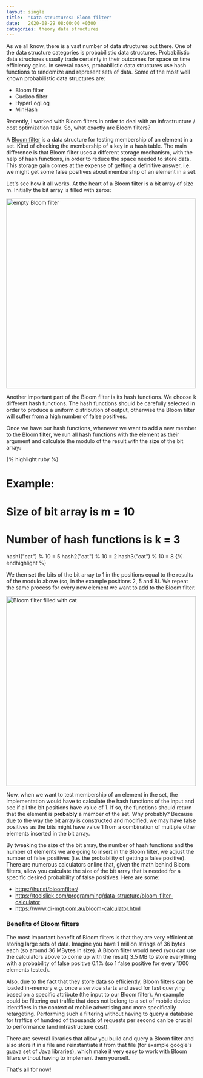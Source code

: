 ```yaml
---
layout: single
title:  "Data structures: Bloom filter"
date:   2020-08-29 08:00:00 +0300
categories: theory data structures
---
```

As we all know, there is a vast number of data structures out there. One of the data structure categories is probabilistic data structures. Probabilistic data structures usually trade certainty in their outcomes for space or time efficiency gains. In several cases, probabilistic data structures use hash functions to randomize and represent sets of data. Some of the most well known probabilistic data structures are:

* Bloom filter
* Cuckoo filter
* HyperLogLog
* MinHash

Recently, I worked with Bloom filters in order to deal with an infrastructure / cost optimization task. So, what exactly are Bloom filters?

A <a href="https://en.wikipedia.org/wiki/Bloom_filter" target="_blank" rel="noopener nofollow">Bloom filter</a> is a data structure for testing membership of an element in a set. Kind of checking the membership of a key in a hash table. The main difference is that Bloom filter uses a different storage mechanism, with the help of hash functions, in order to reduce the space needed to store data. This storage gain comes at the expense of getting a definitive answer, i.e. we might get some false positives about membership of an element in a set.

Let's see how it all works. At the heart of a Bloom filter is a bit array of size m. Initially the bit array is filled with zeros:

<img src="{{site.baseurl}}/assets/images/empty_bloom.png" width="500" alt="empty Bloom filter">

Another important part of the Bloom filter is its hash functions. We choose k different hash functions. The hash functions should be carefully selected in order to produce a uniform distribution of output, otherwise the Bloom filter will suffer from a high number of false positives.

Once we have our hash functions, whenever we want to add a new member to the Bloom filter, we run all hash functions with the element as their argument and calculate the modulo of the result with the size of the bit array:

{% highlight ruby %}
# Example:
# Size of bit array is m = 10
# Number of hash functions is k = 3

hash1("cat") % 10 = 5
hash2("cat") % 10 = 2
hash3("cat") % 10 = 8
{% endhighlight %}

We then set the bits of the bit array to 1 in the positions equal to the results of the modulo above (so, in the example positions 2, 5 and 8). We repeat the same process for every new element we want to add to the Bloom filter.

<img src="{{site.baseurl}}/assets/images/filled_bloom.png" width="500" alt="Bloom filter filled with cat">

Now, when we want to test membership of an element in the set, the implementation would have to calculate the hash functions of the input and see if all the bit positions have value of 1. If so, the functions should return that the element is **probably** a member of the set. Why probably? Because due to the way the bit array is constructed and modified, we may have false positives as the bits might have value 1 from a combination of multiple other elements inserted in the bit array.

By tweaking the size of the bit array, the number of hash functions and the number of elements we are going to insert in the Bloom filter, we adjust the number of false positives (i.e. the probability of getting a false positive). There are numerous calculators online that, given the math behind Bloom filters, allow you calculate the size of the bit array that is needed for a specific desired probability of false positives. Here are some:

* <a href="https://hur.st/bloomfilter/" target="_blank" rel="nofollow noopener">https://hur.st/bloomfilter/</a>
* <a href="https://toolslick.com/programming/data-structure/bloom-filter-calculator" target="_blank" rel="nofollow noopener">https://toolslick.com/programming/data-structure/bloom-filter-calculator</a>
* <a href="https://www.di-mgt.com.au/bloom-calculator.html" target="_blank" rel="nofollow noopener">https://www.di-mgt.com.au/bloom-calculator.html</a>

### Benefits of Bloom filters

The most important benefit of Bloom filters is that they are very efficient at storing large sets of data. Imagine you have 1 million strings of 36 bytes each (so around 36 MBytes in size). A Bloom filter would need (you can use the calculators above to come up with the result) 3.5 MB to store everything with a probability of false positive 0.1% (so 1 false positive for every 1000 elements tested).

Also, due to the fact that they store data so efficiently, Bloom filters can be loaded in-memory e.g. once a service starts and used for fast querying based on a specific attribute (the input to our Bloom filter). An example could be filtering out traffic that does not belong to a set of mobile device identifiers in the context of mobile advertising and more specifically retargeting. Performing such a filtering without having to query a database for traffics of hundred of thousands of requests per second can be crucial to performance (and infrastructure cost).

There are several libraries that allow you build and query a Bloom filter and also store it in a file and reinstantiate it from that file (for example google's guava set of Java libraries), which make it very easy to work with Bloom filters without having to implement them yourself.

That's all for now!
